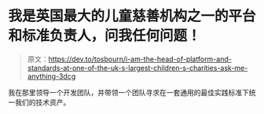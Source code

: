# 我是英国最大的儿童慈善机构之一的平台和标准负责人，问我任何问题！

> 原文：<https://dev.to/tosbourn/i-am-the-head-of-platform-and-standards-at-one-of-the-uk-s-largest-children-s-charities-ask-me-anything-3dcg>

我在那里领导一个开发团队，并带领一个团队寻求在一套通用的最佳实践标准下统一我们的技术资产。